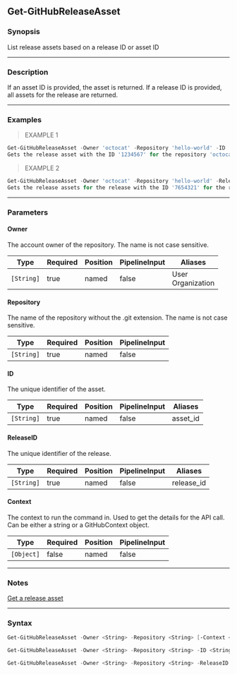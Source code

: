 Get-GitHubReleaseAsset
----------------------

### Synopsis
List release assets based on a release ID or asset ID

---

### Description

If an asset ID is provided, the asset is returned.
If a release ID is provided, all assets for the release are returned.

---

### Examples
> EXAMPLE 1

```PowerShell
Get-GitHubReleaseAsset -Owner 'octocat' -Repository 'hello-world' -ID '1234567'
Gets the release asset with the ID '1234567' for the repository 'octocat/hello-world'.
```
> EXAMPLE 2

```PowerShell
Get-GitHubReleaseAsset -Owner 'octocat' -Repository 'hello-world' -ReleaseID '7654321'
Gets the release assets for the release with the ID '7654321' for the repository 'octocat/hello-world'.
```

---

### Parameters
#### **Owner**
The account owner of the repository. The name is not case sensitive.

|Type      |Required|Position|PipelineInput|Aliases              |
|----------|--------|--------|-------------|---------------------|
|`[String]`|true    |named   |false        |User<br/>Organization|

#### **Repository**
The name of the repository without the .git extension. The name is not case sensitive.

|Type      |Required|Position|PipelineInput|
|----------|--------|--------|-------------|
|`[String]`|true    |named   |false        |

#### **ID**
The unique identifier of the asset.

|Type      |Required|Position|PipelineInput|Aliases |
|----------|--------|--------|-------------|--------|
|`[String]`|true    |named   |false        |asset_id|

#### **ReleaseID**
The unique identifier of the release.

|Type      |Required|Position|PipelineInput|Aliases   |
|----------|--------|--------|-------------|----------|
|`[String]`|true    |named   |false        |release_id|

#### **Context**
The context to run the command in. Used to get the details for the API call.
Can be either a string or a GitHubContext object.

|Type      |Required|Position|PipelineInput|
|----------|--------|--------|-------------|
|`[Object]`|false   |named   |false        |

---

### Notes
[Get a release asset](https://docs.github.com/rest/releases/assets#get-a-release-asset)

---

### Syntax
```PowerShell
Get-GitHubReleaseAsset -Owner <String> -Repository <String> [-Context <Object>] [<CommonParameters>]
```
```PowerShell
Get-GitHubReleaseAsset -Owner <String> -Repository <String> -ID <String> [-Context <Object>] [<CommonParameters>]
```
```PowerShell
Get-GitHubReleaseAsset -Owner <String> -Repository <String> -ReleaseID <String> [-Context <Object>] [<CommonParameters>]
```
